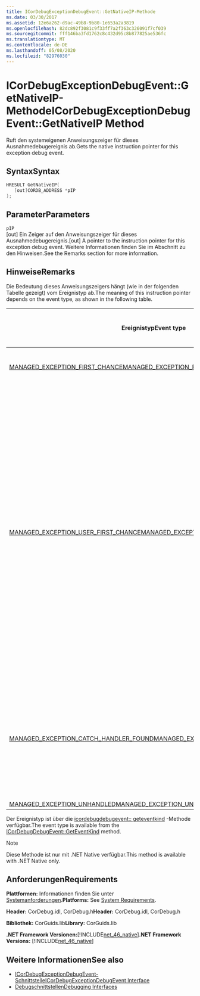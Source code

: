 ```yaml
---
title: ICorDebugExceptionDebugEvent::GetNativeIP-Methode
ms.date: 03/30/2017
ms.assetid: 12e6a262-d9ac-49b8-9b80-1e653a2a3819
ms.openlocfilehash: 82dc892f3081c9f33ff7a2f363c326091f7cf039
ms.sourcegitcommit: fff146ba3fd1762c8c432d95c8b877825ae536fc
ms.translationtype: MT
ms.contentlocale: de-DE
ms.lasthandoff: 05/08/2020
ms.locfileid: "82976030"
---
```

# <a name="icordebugexceptiondebugeventgetnativeip-method"></a><span data-ttu-id="7995e-102">ICorDebugExceptionDebugEvent::GetNativeIP-Methode</span><span class="sxs-lookup"><span data-stu-id="7995e-102">ICorDebugExceptionDebugEvent::GetNativeIP Method</span></span>
<span data-ttu-id="7995e-103">Ruft den systemeigenen Anweisungszeiger für dieses Ausnahmedebugereignis ab.</span><span class="sxs-lookup"><span data-stu-id="7995e-103">Gets the native instruction pointer for this exception debug event.</span></span>  
  
## <a name="syntax"></a><span data-ttu-id="7995e-104">Syntax</span><span class="sxs-lookup"><span data-stu-id="7995e-104">Syntax</span></span>  
  
```cpp  
HRESULT GetNativeIP(  
   [out]CORDB_ADDRESS *pIP  
);  
```  
  
## <a name="parameters"></a><span data-ttu-id="7995e-105">Parameter</span><span class="sxs-lookup"><span data-stu-id="7995e-105">Parameters</span></span>  
 `pIP`  
 <span data-ttu-id="7995e-106">[out] Ein Zeiger auf den Anweisungszeiger für dieses Ausnahmedebugereignis.</span><span class="sxs-lookup"><span data-stu-id="7995e-106">[out] A pointer to the instruction pointer for this exception debug event.</span></span> <span data-ttu-id="7995e-107">Weitere Informationen finden Sie im Abschnitt zu den Hinweisen.</span><span class="sxs-lookup"><span data-stu-id="7995e-107">See the Remarks section for more information.</span></span>  
  
## <a name="remarks"></a><span data-ttu-id="7995e-108">Hinweise</span><span class="sxs-lookup"><span data-stu-id="7995e-108">Remarks</span></span>  
 <span data-ttu-id="7995e-109">Die Bedeutung dieses Anweisungszeigers hängt (wie in der folgenden Tabelle gezeigt) vom Ereignistyp ab.</span><span class="sxs-lookup"><span data-stu-id="7995e-109">The meaning of this instruction pointer depends on the event type, as shown in the following table.</span></span>  
  
|<span data-ttu-id="7995e-110">Ereignistyp</span><span class="sxs-lookup"><span data-stu-id="7995e-110">Event type</span></span>|<span data-ttu-id="7995e-111">Bedeutung des `pStackPointer`-Werts</span><span class="sxs-lookup"><span data-stu-id="7995e-111">Meaning of `pStackPointer` value</span></span>|  
|----------------|--------------------------------------|  
|[<span data-ttu-id="7995e-112">MANAGED_EXCEPTION_FIRST_CHANCE</span><span class="sxs-lookup"><span data-stu-id="7995e-112">MANAGED_EXCEPTION_FIRST_CHANCE</span></span>](cordebugrecordformat-enumeration.md)|<span data-ttu-id="7995e-113">Die Adresse der fehlerhaften Anweisung.</span><span class="sxs-lookup"><span data-stu-id="7995e-113">The address of the faulting instruction.</span></span>|  
|[<span data-ttu-id="7995e-114">MANAGED_EXCEPTION_USER_FIRST_CHANCE</span><span class="sxs-lookup"><span data-stu-id="7995e-114">MANAGED_EXCEPTION_USER_FIRST_CHANCE</span></span>](cordebugrecordformat-enumeration.md)|<span data-ttu-id="7995e-115">Die Code Adresse im Frame, der durch die [getstackpointer](icordebugexceptiondebugevent-getstackpointer-method.md) -Methode angegeben wird, in der die Ausführung fortgesetzt wird, wenn keine Ausnahme ausgelöst wurde.</span><span class="sxs-lookup"><span data-stu-id="7995e-115">The code address in the frame indicated by the [GetStackPointer](icordebugexceptiondebugevent-getstackpointer-method.md) method where execution would resume if no exception had been raised.</span></span> <span data-ttu-id="7995e-116">Die Ausnahme kann ggf. bewirken, dass anderer Code (z. B. der Catch-Block einer nicht verursachen eine `try/catch/finally`-Klausel) in diesem Frame ausgeführt wird.</span><span class="sxs-lookup"><span data-stu-id="7995e-116">The exception may or may not cause different code, such as the catch block of a `try/catch/finally` clause, to be executed in this frame.</span></span>|  
|[<span data-ttu-id="7995e-117">MANAGED_EXCEPTION_CATCH_HANDLER_FOUND</span><span class="sxs-lookup"><span data-stu-id="7995e-117">MANAGED_EXCEPTION_CATCH_HANDLER_FOUND</span></span>](cordebugrecordformat-enumeration.md)|<span data-ttu-id="7995e-118">Die Code Adresse, `catch` an der die handlerausführung in dem Frame beginnt, der durch die [getstackpointer](icordebugexceptiondebugevent-getstackpointer-method.md) -Methode angegeben wird.</span><span class="sxs-lookup"><span data-stu-id="7995e-118">The code address where `catch` handler execution will start in the frame indicated by the [GetStackPointer](icordebugexceptiondebugevent-getstackpointer-method.md) method.</span></span>|  
|[<span data-ttu-id="7995e-119">MANAGED_EXCEPTION_UNHANDLED</span><span class="sxs-lookup"><span data-stu-id="7995e-119">MANAGED_EXCEPTION_UNHANDLED</span></span>](cordebugrecordformat-enumeration.md)|<span data-ttu-id="7995e-120">`pIP` ist 0.</span><span class="sxs-lookup"><span data-stu-id="7995e-120">`pIP` is 0.</span></span>|  
  
 <span data-ttu-id="7995e-121">Der Ereignistyp ist über die [icordebugdebugevent:: geteventkind](icordebugdebugevent-geteventkind-method.md) -Methode verfügbar.</span><span class="sxs-lookup"><span data-stu-id="7995e-121">The event type is available from the [ICorDebugDebugEvent::GetEventKind](icordebugdebugevent-geteventkind-method.md) method.</span></span>  
  
> [!NOTE]
> <span data-ttu-id="7995e-122">Diese Methode ist nur mit .NET Native verfügbar.</span><span class="sxs-lookup"><span data-stu-id="7995e-122">This method is available with .NET Native only.</span></span>  
  
## <a name="requirements"></a><span data-ttu-id="7995e-123">Anforderungen</span><span class="sxs-lookup"><span data-stu-id="7995e-123">Requirements</span></span>  
 <span data-ttu-id="7995e-124">**Plattformen:** Informationen finden Sie unter [Systemanforderungen](../../get-started/system-requirements.md).</span><span class="sxs-lookup"><span data-stu-id="7995e-124">**Platforms:** See [System Requirements](../../get-started/system-requirements.md).</span></span>  
  
 <span data-ttu-id="7995e-125">**Header:** CorDebug.idl, CorDebug.h</span><span class="sxs-lookup"><span data-stu-id="7995e-125">**Header:** CorDebug.idl, CorDebug.h</span></span>  
  
 <span data-ttu-id="7995e-126">**Bibliothek:** CorGuids.lib</span><span class="sxs-lookup"><span data-stu-id="7995e-126">**Library:** CorGuids.lib</span></span>  
  
 <span data-ttu-id="7995e-127">**.NET Framework Versionen:**[!INCLUDE[net_46_native](../../../../includes/net-46-native-md.md)]</span><span class="sxs-lookup"><span data-stu-id="7995e-127">**.NET Framework Versions:** [!INCLUDE[net_46_native](../../../../includes/net-46-native-md.md)]</span></span>  
  
## <a name="see-also"></a><span data-ttu-id="7995e-128">Weitere Informationen</span><span class="sxs-lookup"><span data-stu-id="7995e-128">See also</span></span>

- [<span data-ttu-id="7995e-129">ICorDebugExceptionDebugEvent-Schnittstelle</span><span class="sxs-lookup"><span data-stu-id="7995e-129">ICorDebugExceptionDebugEvent Interface</span></span>](icordebugexceptiondebugevent-interface.md)
- [<span data-ttu-id="7995e-130">Debugschnittstellen</span><span class="sxs-lookup"><span data-stu-id="7995e-130">Debugging Interfaces</span></span>](debugging-interfaces.md)
